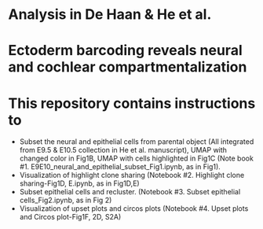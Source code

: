 # Analysis in De Haan & He et al.
# Ectoderm barcoding reveals neural and cochlear compartmentalization




# This repository contains instructions to

- Subset the neural and epithelial cells from parental object (All integrated from E9.5 & E10.5 collection in He et al. manuscript), UMAP with changed color in Fig1B, UMAP with cells highlighted in Fig1C  (Note book #1. E9E10_neural_and_epithelial_subset_Fig1.ipynb, as in Fig1).
- Visualization of highlight clone sharing (Notebook #2. Highlight clone sharing-Fig1D, E.ipynb, as in Fig1D,E)
- Subset epithelial cells and recluster. (Notebook #3. Subset epithelial cells_Fig2.ipynb, as in Fig 2)
- Visualization of upset plots and circos plots (Notebook #4. Upset plots and Circos plot-Fig1F, 2D, S2A)
